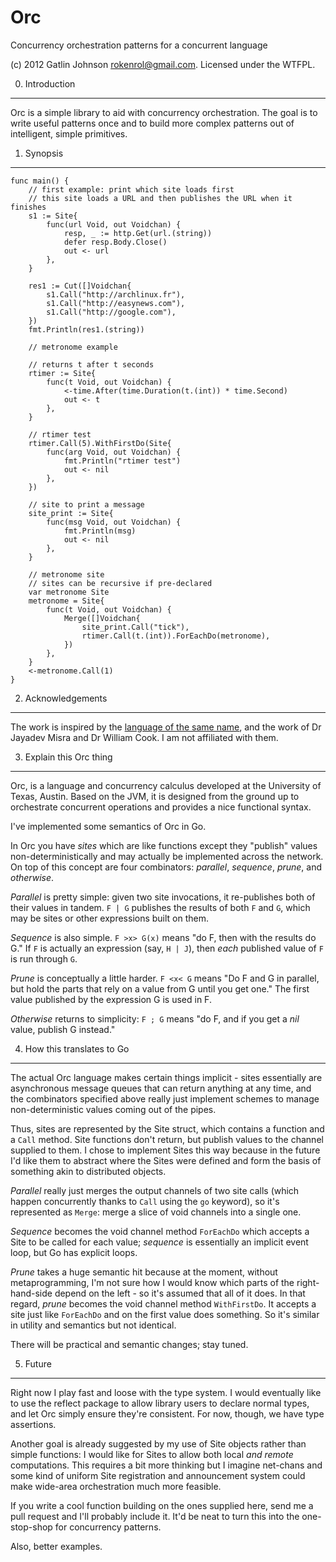 Orc
===

Concurrency orchestration patterns for a concurrent language

(c) 2012 Gatlin Johnson <rokenrol@gmail.com>. Licensed under the WTFPL.

0. Introduction
---

Orc is a simple library to aid with concurrency orchestration. The goal is to
write useful patterns once and to build more complex patterns out of
intelligent, simple primitives.

1. Synopsis
---

    func main() {
        // first example: print which site loads first
        // this site loads a URL and then publishes the URL when it finishes
        s1 := Site{
            func(url Void, out Voidchan) {
                resp, _ := http.Get(url.(string))
                defer resp.Body.Close()
                out <- url
            },
        }

        res1 := Cut([]Voidchan{
            s1.Call("http://archlinux.fr"),
            s1.Call("http://easynews.com"),
            s1.Call("http://google.com"),
        })
        fmt.Println(res1.(string))

        // metronome example

        // returns t after t seconds
        rtimer := Site{
            func(t Void, out Voidchan) {
                <-time.After(time.Duration(t.(int)) * time.Second)
                out <- t
            },
        }

        // rtimer test
        rtimer.Call(5).WithFirstDo(Site{
            func(arg Void, out Voidchan) {
                fmt.Println("rtimer test")
                out <- nil
            },
        })

        // site to print a message
        site_print := Site{
            func(msg Void, out Voidchan) {
                fmt.Println(msg)
                out <- nil
            },
        }

        // metronome site
        // sites can be recursive if pre-declared
        var metronome Site
        metronome = Site{
            func(t Void, out Voidchan) {
                Merge([]Voidchan{
                    site_print.Call("tick"),
                    rtimer.Call(t.(int)).ForEachDo(metronome),
                })
            },
        }
        <-metronome.Call(1)
    }

2. Acknowledgements
---

The work is inspired by the [language of the same name][1], and the work of Dr
Jayadev Misra and Dr William Cook. I am not affiliated with them.

3. Explain this Orc thing
---

Orc, is a language and concurrency calculus developed at the University of
Texas, Austin. Based on the JVM, it is designed from the ground up to
orchestrate concurrent operations and provides a nice functional syntax.

I've implemented some semantics of Orc in Go.

In Orc you have *sites* which are like functions except they "publish" values
non-deterministically and may actually be implemented across the network. On
top of this concept are four combinators: *parallel*, *sequence*, *prune*, and
*otherwise*.

*Parallel* is pretty simple: given two site invocations, it re-publishes both
of their values in tandem. `F | G` publishes the results of both `F` and `G`,
which may be sites or other expressions built on them.

*Sequence* is also simple. `F >x> G(x)` means "do F, then with the results do
G." If `F` is actually an expression (say, `H | J`), then *each* published
value of `F` is run through `G`.

*Prune* is conceptually a little harder. `F <x< G` means "Do F and G in
parallel, but hold the parts that rely on a value from G until you get one."
The first value published by the expression G is used in F.

*Otherwise* returns to simplicity: `F ; G` means "do F, and if you get a *nil*
value, publish G instead."

4. How this translates to Go
---

The actual Orc language makes certain things implicit - sites essentially are
asynchronous message queues that can return anything at any time, and the
combinators specified above really just implement schemes to manage
non-deterministic values coming out of the pipes.

Thus, sites are represented by the Site struct, which contains a function and a
`Call` method. Site functions don't return, but publish values to the channel
supplied to them. I chose to implement Sites this way because in the future I'd
like them to abstract where the Sites were defined and form the basis of
something akin to distributed objects.

*Parallel* really just merges the output channels of two site calls (which
happen concurrently thanks to `Call` using the `go` keyword), so it's
represented as `Merge`: merge a slice of void channels into a single one.

*Sequence* becomes the void channel method `ForEachDo` which accepts a Site to
be called for each value; *sequence* is essentially an implicit event loop, but
Go has explicit loops.

*Prune* takes a huge semantic hit because at the moment, without
metaprogramming, I'm not sure how I would know which parts of the
right-hand-side depend on the left - so it's assumed that all of it does. In
that regard, *prune* becomes the void channel method `WithFirstDo`. It accepts
a site just like `ForEachDo` and on the first value does something. So it's
similar in utility and semantics but not identical.

There will be practical and semantic changes; stay tuned.

5. Future
---

Right now I play fast and loose with the type system. I would eventually like
to use the reflect package to allow library users to declare normal types, and
let Orc simply ensure they're consistent. For now, though, we have type
assertions.

Another goal is already suggested by my use of Site objects rather than simple
functions: I would like for Sites to allow both local *and remote*
computations. This requires a bit more thinking but I imagine net-chans and
some kind of uniform Site registration and announcement system could make
wide-area orchestration much more feasible.

If you write a cool function building on the ones supplied here, send me a pull
request and I'll probably include it. It'd be neat to turn this into the
one-stop-shop for concurrency patterns.

Also, better examples.

[1]: http://orc.csres.utexas.edu
